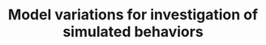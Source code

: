 ---
layout: post
excerpt_separator: <!--more-->
title: Model variations for investigation of simulated behaviors
---